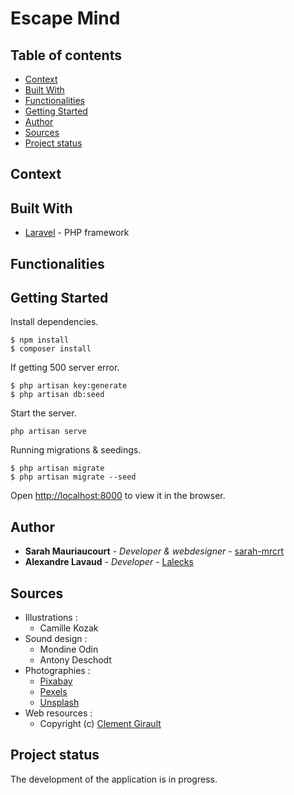 # Escape Mind

## Table of contents
* [Context](#context)
* [Built With](#built-with)
* [Functionalities](#functionalities)
* [Getting Started](#getting-started)
* [Author](#author)
* [Sources](#sources)
* [Project status](#project-status)

## Context

## Built With

* [Laravel](https://laravel.com/) - PHP framework

## Functionalities

## Getting Started

Install dependencies.

```
$ npm install
$ composer install
```

If getting 500 server error.
```
$ php artisan key:generate
$ php artisan db:seed
```

Start the server.

```
php artisan serve
```

Running migrations & seedings.

```shell
$ php artisan migrate
$ php artisan migrate --seed
```

Open [http://localhost:8000](http://localhost:8000) to view it in the browser.

## Author

* **Sarah Mauriaucourt** - *Developer & webdesigner* - [sarah-mrcrt](https://github.com/sarah-mrcrt)
* **Alexandre Lavaud** - *Developer* - [Lalecks](https://github.com/Lalecks)

## Sources
* Illustrations : 
    - Camille Kozak
* Sound design : 
    - Mondine Odin
    - Antony Deschodt
* Photographies : 
    - [Pixabay](https://pixabay.com/)
    - [Pexels](https://www.pexels.com/)
    - [Unsplash](https://unsplash.com/)
* Web resources :
    - Copyright (c) [Clement Girault](https://codepen.io/clementGir/pen/RQqvQx)

## Project status
The development of the application is in progress.